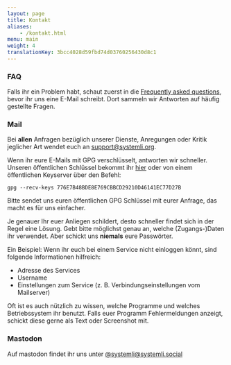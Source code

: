 ```yaml
---
layout: page
title: Kontakt
aliases:
    - /kontakt.html
menu: main
weight: 4
translationKey: 3bcc4028d59fbd74d03760256430d8c1
---
```


### FAQ

Falls ihr ein Problem habt, schaut zuerst in die [Frequently asked questions](https://wiki.systemli.org/faq), bevor ihr uns eine E-Mail schreibt. Dort sammeln wir Antworten auf häufig gestellte Fragen.

### Mail

Bei **allen** Anfragen bezüglich unserer Dienste, Anregungen oder Kritik jeglicher Art wendet euch an [support@systemli.org](mailto:support@systemli.org).

Wenn ihr eure E-Mails mit GPG verschlüsselt, antworten wir schneller. Unseren öffentlichen Schlüssel bekommt ihr [hier](https://keys.openpgp.org/vks/v1/by-fingerprint/776E7B48BDE8E769CBBCD29210D46141EC77D27B) oder von einem öffentlichen Keyserver über den Befehl:

`gpg --recv-keys 776E7B48BDE8E769CBBCD29210D46141EC77D27B`

Bitte sendet uns euren öffentlichen GPG Schlüssel mit eurer Anfrage, das macht es für uns einfacher.

Je genauer Ihr euer Anliegen schildert, desto schneller findet sich in der Regel eine Lösung. Gebt bitte möglichst genau an, welche (Zugangs-)Daten ihr verwendet. Aber schickt uns **niemals** eure Passwörter.

Ein Beispiel: Wenn ihr euch bei einem Service nicht einloggen könnt, sind folgende Informationen hilfreich:

* Adresse des Services
* Username
* Einstellungen zum Service (z. B. Verbindungseinstellungen vom Mailserver)

Oft ist es auch nützlich zu wissen, welche Programme und welches Betriebssystem ihr benutzt. Falls euer Programm Fehlermeldungen anzeigt, schickt diese gerne als Text oder Screenshot mit.

### Mastodon

Auf mastodon findet ihr uns unter [@systemli@systemli.social](https://systemli.social/@systemli)
